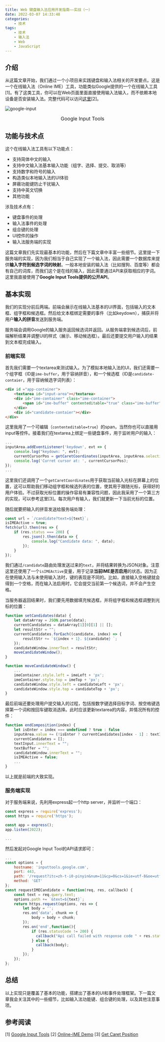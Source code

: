 ```yaml
---
title: Web 键盘输入法应用开发指南——实战（一）
date: 2022-03-07 14:33:48
categories:
    - 技术
tags: 
    - 技术
    - 输入法
    - Web
    - JavaScript
---
```

## 介绍
从这篇文章开始，我们通过一个小项目来实践键盘和输入法相关的开发要点。这是一个在线输入法（Online IME）工具，功能类似Google提供的一个在线输入工具[1]。有了这类工具，你可以在Web页面里面直接使用输入法输入，而不依赖本地设备是否安装输入法。完整代码可以访问[这里](https://github.com/jtzcode/online-ime)[2]。

![google-input](google-input.png)
<center><div style="font-size:16px;">Google Input Tools</div></center>

<!--more-->
## 功能与技术点
这个在线输入法工具有以下功能点：
- 支持简体中文的输入
- 支持中文输入法基本输入功能（组字、选择、提交、取消等）
- 支持数字和符号的输入
- 构造类似本地输入法的UI体验
- 屏蔽功能键防止干扰输入
- 支持中英文切换
- 其他功能

涉及技术点有：
- 键盘事件的处理
- 输入法事件的处理
- 组合键的处理
- UI控件的操作
- 输入法服务端的实现

这篇文章我们先实现最基本的功能，然后在下篇文章中丰富一些细节。这里提一下服务端的实现，因为我们相当于自己实现了一个输入法，因此需要一个数据库来提供**输入字符到候选字词的映射**。一般本地安装的输入法（比如搜狗、百度等）都会有自己的词库，而我们这个是在线的输入，因此需要通过API来获取相应的字词。这里我直接使用了**Google Input Tools提供的公开API**。

## 基本实现
我们的实现分前后两端。前端会展示在线输入法基本的UI界面，包括输入的文本框、组字框和候选框。然后给文本框绑定需要的事件（比如keydown），捕获并将用户**输入的拼音**发送到服务端。

服务端会调用Google的输入服务返回候选词并返回。从服务端拿到候选词后，前端解析结果并调整UI的样式（展示、移动候选框）。最后还要提交用户输入的结果到文本框完成输入。

### 前端实现
首先我们需要一个textarea来测试输入。为了模拟本地输入法的UI，我们还需要一个组字框（ID是`ime-buffer`，用于容纳拼音），和一个候选框（ID是`candidate-contaier`，用于容纳候选字词列表）：
```html
<div id ="app-container">
    <textarea id="input-area"></textarea>
    <div id="ime-container" class="ime-container">
        <span id="ime-buffer" contenteditable="true" class="ime-buffer" spellcheck="false" tabindex="0"></span>
    </div>
    <div id="candidate-contaier"></div>
</div>
```
这里我用了一个可编辑（`contenteditable=true`）的span，当然你也可以直接用input等控件。接着我们在textarea上绑定一些键盘事件，用于监听用户的输入：
```javascript
...
inputArea.addEventListener('keydown', evt => {
    console.log("keydown: ", evt);
    currentCursorPos = getCaretCoordinates(inputArea, inputArea.selectionEnd);
    console.log('Curret cursor at: ', currentCursorPos);      
});
...
```
这里我们还调用了一个`getCaretCoordinates`用于获取当前输入光标在屏幕上的位置，这可以帮助我们移动组字框和候选列表的位置，使其用于跟随光标，获得好的用户体验。不过获取光标位置的操作容易有兼容性问题，因此我采用了一个第三方的实现，可以参考这里[3]。每次用户有输入，我们就更新一下当前光标的位置。

随后就要把输入的拼音发送给服务端处理：
```javascript
const url = `/candidate?text=${text}`;
isIMEActive = true;
fetch(url).then(res => {
    if (res.status === 200) {
        res.json().then(data => {
            console.log("Candidate data: ", data);
        });
    }
});
```
我们通过`/candidate`路由处理发送过来的`text`，并将结果转换为JSON对象。注意这里还使用了一个`isIMEActive`变量，用于记录**当前IME是否启用**的状态。因为正在使用输入法与未使用输入法时，键的表现是不同的。比如，直接输入空格键就会得到一个空格，而在输入法启用时，它会提交当前第一个候选词，并不会产生空格。

当服务器返回结果时，我们要先用数据填充候选框，并将组字框和候选框调整到光标的位置：
```javascript
function setCandidates(data) {
    let dataArray = JSON.parse(data);
    currentCandidates = dataArray[1][0][1] || [];
    let resultStr = "";
    currentCandidates.forEach((candidate, index) => {
        resultStr += `${index + 1}. ${candidate} `;
    });
    candidateWindow.innerText = resultStr;
    moveCandidateWindow();
}

function moveCandidateWindow() {
    ...
    imeContainer.style.left = imeLeft + 'px';
    imeContainer.style.top = imeTop + 'px';
    candidateWindow.style.left = candidateLeft + 'px';
    candidateWindow.style.top = candidateTop + 'px';
}
```
最后前端还要处理用户提交输入的过程，包括按数字键选择目标字词、按空格键选择第一个词和按回车键取消选择。此时应该更新textarea的内容，并情况所有的控件：
```javascript
function endComposition(index) {
    let isEnter = index === undefined ? true : false
    inputArea.value += (!isEnter ? currentCandidates[index - 1] : textInput.innerText);
    currentCandidates = [];
    textInput.innerText = "";
    textBuffer = "";
    candidateWindow.innerText = "";
    isIMEActive = false;
    ...
}
```
以上就是前端的大致实现。

### 服务端实现
对于服务端来说，先利用express起一个http server，并监听一个端口：
```javascript
const express = require('express');
const https = require('https');

const app = express();
app.listen(2022);

...
```

然后发起对Google Input Tool的API请求即可：
```javascript
...
const options = {
    hostname: 'inputtools.google.com',
    port: 443,
    path: '/request?itc=zh-t-i0-pinyin&num=11&cp=0&cs=1&ie=utf-8&oe=utf-8&app=demopage',
    method: 'GET'
};
const requestIMECandidate = function(req, res, callback) {
    const text = req.query.text;
    options.path += `&text=${text}`;
    return https.request(options, res => {
        let body = '';
        res.on('data', chunk => {
            body = body + chunk;
        });
        res.on('end',function(){
            if (res.statusCode != 200) {
              callback("Api call failed with response code " + res.statusCode);
            } else {
              callback(body);
            }
        });
    });
};
```
## 总结
以上实现只是覆盖了基本的功能，搭建出了基本的UI和事件处理框架。下一篇文章我会关注其中的一些细节，比如输入法功能键、组合键的处理，以及其他注意事项。

## 参考阅读
[1] [Google Input Tools](https://www.google.com/inputtools/try/)
[2] [Online-IME Demo](https://github.com/jtzcode/online-ime)
[3] [Get Caret Position](https://github.com/component/textarea-caret-position)